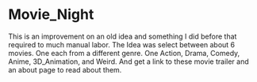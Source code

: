 # Movie_Night
This is an improvement on an old idea and something I did before that required to much manual labor. The Idea was select between about 6 movies. One each from a different genre. One Action, Drama, Comedy, Anime, 3D_Animation, and Weird. And get a link to these movie trailer and an about page to read about them.
